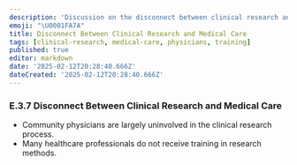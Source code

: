 ```yaml
---
description: 'Discussion on the disconnect between clinical research and medical care, focusing on community physician involvement and research training.'
emoji: "\U0001FA7A"
title: Disconnect Between Clinical Research and Medical Care
tags: [clinical-research, medical-care, physicians, training]
published: true
editor: markdown
date: '2025-02-12T20:28:40.666Z'
dateCreated: '2025-02-12T20:28:40.666Z'
---
```

### E.3.7 Disconnect Between Clinical Research and Medical Care

- Community physicians are largely uninvolved in the clinical research process.
- Many healthcare professionals do not receive training in research methods.

#
